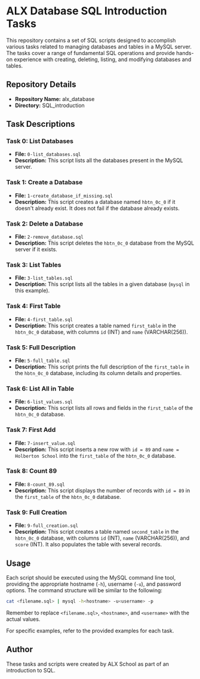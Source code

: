 # ALX Database SQL Introduction Tasks

This repository contains a set of SQL scripts designed to accomplish various tasks related to managing databases and tables in a MySQL server. The tasks cover a range of fundamental SQL operations and provide hands-on experience with creating, deleting, listing, and modifying databases and tables.

## Repository Details

- **Repository Name:** alx_database
- **Directory:** SQL_introduction

## Task Descriptions

### Task 0: List Databases

- **File:** `0-list_databases.sql`
- **Description:** This script lists all the databases present in the MySQL server.

### Task 1: Create a Database

- **File:** `1-create_database_if_missing.sql`
- **Description:** This script creates a database named `hbtn_0c_0` if it doesn't already exist. It does not fail if the database already exists.

### Task 2: Delete a Database

- **File:** `2-remove_database.sql`
- **Description:** This script deletes the `hbtn_0c_0` database from the MySQL server if it exists.

### Task 3: List Tables

- **File:** `3-list_tables.sql`
- **Description:** This script lists all the tables in a given database (`mysql` in this example).

### Task 4: First Table

- **File:** `4-first_table.sql`
- **Description:** This script creates a table named `first_table` in the `hbtn_0c_0` database, with columns `id` (INT) and `name` (VARCHAR(256)).

### Task 5: Full Description

- **File:** `5-full_table.sql`
- **Description:** This script prints the full description of the `first_table` in the `hbtn_0c_0` database, including its column details and properties.

### Task 6: List All in Table

- **File:** `6-list_values.sql`
- **Description:** This script lists all rows and fields in the `first_table` of the `hbtn_0c_0` database.

### Task 7: First Add

- **File:** `7-insert_value.sql`
- **Description:** This script inserts a new row with `id = 89` and `name = Holberton School` into the `first_table` of the `hbtn_0c_0` database.

### Task 8: Count 89

- **File:** `8-count_89.sql`
- **Description:** This script displays the number of records with `id = 89` in the `first_table` of the `hbtn_0c_0` database.

### Task 9: Full Creation

- **File:** `9-full_creation.sql`
- **Description:** This script creates a table named `second_table` in the `hbtn_0c_0` database, with columns `id` (INT), `name` (VARCHAR(256)), and `score` (INT). It also populates the table with several records.

## Usage

Each script should be executed using the MySQL command line tool, providing the appropriate hostname (`-h`), username (`-u`), and password options. The command structure will be similar to the following:

```sh
cat <filename.sql> | mysql -h<hostname> -u<username> -p
```

Remember to replace `<filename.sql>`, `<hostname>`, and `<username>` with the actual values.

For specific examples, refer to the provided examples for each task.

## Author

These tasks and scripts were created by ALX School as part of an introduction to SQL.
